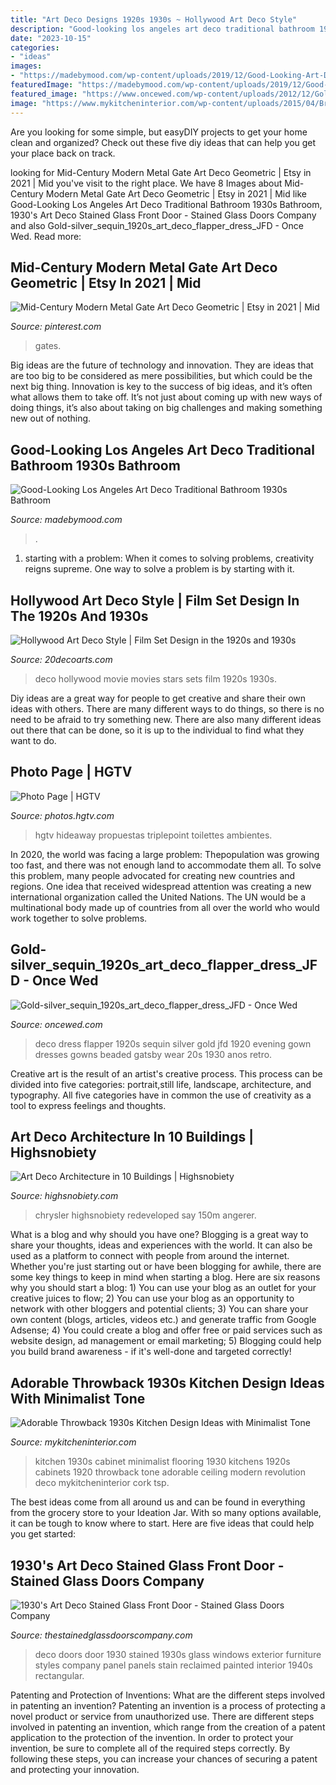 ```yaml
---
title: "Art Deco Designs 1920s 1930s ~ Hollywood Art Deco Style"
description: "Good-looking los angeles art deco traditional bathroom 1930s bathroom"
date: "2023-10-15"
categories:
- "ideas"
images:
- "https://madebymood.com/wp-content/uploads/2019/12/Good-Looking-Art-Deco-Bathroom-Traditional-With-1930s-Bathroom-And-1930s-Bathroom-1930s-Bathroom.jpg"
featuredImage: "https://madebymood.com/wp-content/uploads/2019/12/Good-Looking-Art-Deco-Bathroom-Traditional-With-1930s-Bathroom-And-1930s-Bathroom-1930s-Bathroom.jpg"
featured_image: "https://www.oncewed.com/wp-content/uploads/2012/12/Gold-silver_sequin_1920s_art_deco_flapper_dress_JFD.jpeg"
image: "https://www.mykitcheninterior.com/wp-content/uploads/2015/04/Brilliant-Contemporary-1930s-Kitchen-Design-Ideas1.jpg"
---
```



Are you looking for some simple, but easyDIY projects to get your home clean and organized? Check out these five diy ideas that can help you get your place back on track.

	

		
looking for Mid-Century Modern Metal Gate Art Deco Geometric | Etsy in 2021 | Mid you've visit to the right place. We have 8 Images about Mid-Century Modern Metal Gate Art Deco Geometric | Etsy in 2021 | Mid like Good-Looking Los Angeles Art Deco Traditional Bathroom 1930s Bathroom, 1930&#039;s Art Deco Stained Glass Front Door - Stained Glass Doors Company and also Gold-silver_sequin_1920s_art_deco_flapper_dress_JFD - Once Wed. Read more:
		
    
## Mid-Century Modern Metal Gate Art Deco Geometric | Etsy In 2021 | Mid

<img loading=lazy src="https://i.pinimg.com/736x/1f/bf/b3/1fbfb386e8ce20575bcc2bc42d78b354.jpg" onerror="this.onerror=null;this.src='https://tse4.mm.bing.net/th?id=OIP.X7Dpmu4U0b2pSzgr1DMT5gHaLu&amp;pid=15.1';" alt="Mid-Century Modern Metal Gate Art Deco Geometric | Etsy in 2021 | Mid">

_Source: pinterest.com_

>gates. 

	

Big ideas are the future of technology and innovation. They are ideas that are too big to be considered as mere possibilities, but which could be the next big thing. Innovation is key to the success of big ideas, and it’s often what allows them to take off. It’s not just about coming up with new ways of doing things, it’s also about taking on big challenges and making something new out of nothing.

    
## Good-Looking Los Angeles Art Deco Traditional Bathroom 1930s Bathroom

<img loading=lazy src="https://madebymood.com/wp-content/uploads/2019/12/Good-Looking-Art-Deco-Bathroom-Traditional-With-1930s-Bathroom-And-1930s-Bathroom-1930s-Bathroom.jpg" onerror="this.onerror=null;this.src='https://tse1.mm.bing.net/th?id=OIP.jo8TvQ2A9rFNcdvf02EFewHaFj&amp;pid=15.1';" alt="Good-Looking Los Angeles Art Deco Traditional Bathroom 1930s Bathroom">

_Source: madebymood.com_

>. 

	

1. starting with a problem: When it comes to solving problems, creativity reigns supreme. One way to solve a problem is by starting with it.

    
## Hollywood Art Deco Style | Film Set Design In The 1920s And 1930s

<img loading=lazy src="https://20decoarts.com/movies/thumbnails/tn1930-A-Notorious-Affair.jpg" onerror="this.onerror=null;this.src='https://tse2.mm.bing.net/th?id=OIP.mdgbjKuVqHj53QGQ1g1wBQHaK8&amp;pid=15.1';" alt="Hollywood Art Deco Style | Film Set Design in the 1920s and 1930s">

_Source: 20decoarts.com_

>deco hollywood movie movies stars sets film 1920s 1930s. 

	

Diy ideas are a great way for people to get creative and share their own ideas with others. There are many different ways to do things, so there is no need to be afraid to try something new. There are also many different ideas out there that can be done, so it is up to the individual to find what they want to do.

    
## Photo Page | HGTV

<img loading=lazy src="https://hgtvhome.sndimg.com/content/dam/images/hgtv/fullset/2015/4/13/1/TriplePoint-Design-Build_Vintage-1920s-Master-Bath_10.jpg.rend.hgtvcom.616.924.suffix/1428956488324.jpeg" onerror="this.onerror=null;this.src='https://tse2.mm.bing.net/th?id=OIP.UYXF8kJ5krOxCDm3xS0gRAHaLH&amp;pid=15.1';" alt="Photo Page | HGTV">

_Source: photos.hgtv.com_

>hgtv hideaway propuestas triplepoint toilettes ambientes. 

	

In 2020, the world was facing a large problem: Thepopulation was growing too fast, and there was not enough land to accommodate them all. To solve this problem, many people advocated for creating new countries and regions. One idea that received widespread attention was creating a new international organization called the United Nations. The UN would be a multinational body made up of countries from all over the world who would work together to solve problems.

    
## Gold-silver_sequin_1920s_art_deco_flapper_dress_JFD - Once Wed

<img loading=lazy src="https://www.oncewed.com/wp-content/uploads/2012/12/Gold-silver_sequin_1920s_art_deco_flapper_dress_JFD.jpeg" onerror="this.onerror=null;this.src='https://tse4.mm.bing.net/th?id=OIP.P6UEdDZmPAc33f9WFm7bgAHaOJ&amp;pid=15.1';" alt="Gold-silver_sequin_1920s_art_deco_flapper_dress_JFD - Once Wed">

_Source: oncewed.com_

>deco dress flapper 1920s sequin silver gold jfd 1920 evening gown dresses gowns beaded gatsby wear 20s 1930 anos retro. 

	

Creative art is the result of an artist's creative process. This process can be divided into five categories: portrait,still life, landscape, architecture, and typography. All five categories have in common the use of creativity as a tool to express feelings and thoughts.

    
## Art Deco Architecture In 10 Buildings | Highsnobiety

<img loading=lazy src="https://static.highsnobiety.com/thumbor/lA26Rso53MTaoHuWHbCI8h5jFHI=/1200x720/static.highsnobiety.com/wp-content/uploads/2017/03/25130553/feature-art-deco.jpg" onerror="this.onerror=null;this.src='https://tse4.mm.bing.net/th?id=OIP.73FEGPSy99ueJShLgALW7QHaEc&amp;pid=15.1';" alt="Art Deco Architecture in 10 Buildings | Highsnobiety">

_Source: highsnobiety.com_

>chrysler highsnobiety redeveloped say 150m angerer. 

	

What is a blog and why should you have one?
Blogging is a great way to share your thoughts, ideas and experiences with the world. It can also be used as a platform to connect with people from around the internet. Whether you're just starting out or have been blogging for awhile, there are some key things to keep in mind when starting a blog. Here are six reasons why you should start a blog: 1) You can use your blog as an outlet for your creative juices to flow; 2) You can use your blog as an opportunity to network with other bloggers and potential clients; 3) You can share your own content (blogs, articles, videos etc.) and generate traffic from Google Adsense; 4) You could create a blog and offer free or paid services such as website design, ad management or email marketing; 5) Blogging could help you build brand awareness - if it's well-done and targeted correctly!

    
## Adorable Throwback 1930s Kitchen Design Ideas With Minimalist Tone

<img loading=lazy src="https://www.mykitcheninterior.com/wp-content/uploads/2015/04/Brilliant-Contemporary-1930s-Kitchen-Design-Ideas1.jpg" onerror="this.onerror=null;this.src='https://tse2.mm.bing.net/th?id=OIP.pn66BitfoWe_WfECWL-UXwHaFs&amp;pid=15.1';" alt="Adorable Throwback 1930s Kitchen Design Ideas with Minimalist Tone">

_Source: mykitcheninterior.com_

>kitchen 1930s cabinet minimalist flooring 1930 kitchens 1920s cabinets 1920 throwback tone adorable ceiling modern revolution deco mykitcheninterior cork tsp. 

	

The best ideas come from all around us and can be found in everything from the grocery store to your Ideation Jar. With so many options available, it can be tough to know where to start. Here are five ideas that could help you get started: 

    
## 1930&#039;s Art Deco Stained Glass Front Door - Stained Glass Doors Company

<img loading=lazy src="https://www.thestainedglassdoorscompany.com/images/1930_s_Art_Deco__4f48d44702ef3.jpg" onerror="this.onerror=null;this.src='https://tse4.mm.bing.net/th?id=OIP.eYvESBEedxk24XM3HlHMPAHaJ4&amp;pid=15.1';" alt="1930&#039;s Art Deco Stained Glass Front Door - Stained Glass Doors Company">

_Source: thestainedglassdoorscompany.com_

>deco doors door 1930 stained 1930s glass windows exterior furniture styles company panel panels stain reclaimed painted interior 1940s rectangular. 

	

Patenting and Protection of Inventions: What are the different steps involved in patenting an invention?
Patenting an invention is a process of protecting a novel product or service from unauthorized use. There are different steps involved in patenting an invention, which range from the creation of a patent application to the protection of the invention. In order to protect your invention, be sure to complete all of the required steps correctly. By following these steps, you can increase your chances of securing a patent and protecting your innovation.


